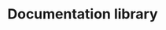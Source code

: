 # Documentation library

<!-- Lo que se espera de esta sección:
- Descripción de la librería que tenemos para hacer las demos: Dónde está, como usarla, etc -->